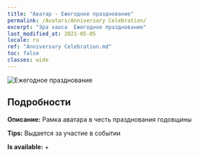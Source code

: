 ```yaml
---
title: "Аватар - Ежегодное празднование"
permalink: /Avatars/Anniversary Celebration/
excerpt: "Эра хаоса  Ежегодное празднование"
last_modified_at: 2021-05-05
locale: ru
ref: "Anniversary Celebration.md"
toc: false
classes: wide
---
```

 ![Ежегодное празднование](/images/a/avatarFrame_65.png)

## Подробности

 **Описание:** Рамка аватара в честь празднования годовщины 

 **Tips:** Выдается за участие в событии 

 **Is available:**  + 

